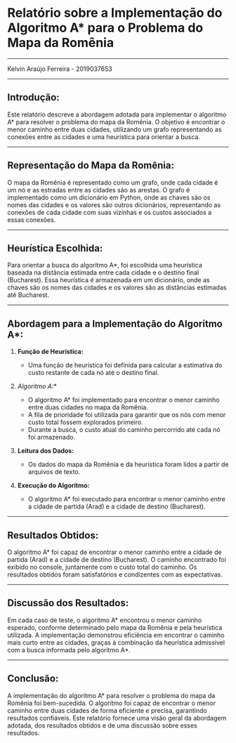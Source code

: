 # Relatório sobre a Implementação do Algoritmo A* para o Problema do Mapa da Romênia

---
Kelvin Araújo Ferreira - 2019037653

---

## Introdução:

Este relatório descreve a abordagem adotada para implementar o algoritmo A* para resolver o problema do mapa da Romênia. O objetivo é encontrar o menor caminho entre duas cidades, utilizando um grafo representando as conexões entre as cidades e uma heurística para orientar a busca.

---

## Representação do Mapa da Romênia:

O mapa da Romênia é representado como um grafo, onde cada cidade é um nó e as estradas entre as cidades são as arestas. O grafo é implementado como um dicionário em Python, onde as chaves são os nomes das cidades e os valores são outros dicionários, representando as conexões de cada cidade com suas vizinhas e os custos associados a essas conexões.

---

## Heurística Escolhida:

Para orientar a busca do algoritmo A*, foi escolhida uma heurística baseada na distância estimada entre cada cidade e o destino final (Bucharest). Essa heurística é armazenada em um dicionário, onde as chaves são os nomes das cidades e os valores são as distâncias estimadas até Bucharest.

---

## Abordagem para a Implementação do Algoritmo A*:

1. **Função de Heurística:**
   - Uma função de heurística foi definida para calcular a estimativa do custo restante de cada nó até o destino final.

2. **Algoritmo A*:**
   - O algoritmo A* foi implementado para encontrar o menor caminho entre duas cidades no mapa da Romênia.
   - A fila de prioridade foi utilizada para garantir que os nós com menor custo total fossem explorados primeiro.
   - Durante a busca, o custo atual do caminho percorrido até cada nó foi armazenado.

3. **Leitura dos Dados:**
   - Os dados do mapa da Romênia e da heurística foram lidos a partir de arquivos de texto.

4. **Execução do Algoritmo:**
   - O algoritmo A* foi executado para encontrar o menor caminho entre a cidade de partida (Arad) e a cidade de destino (Bucharest).

---

## Resultados Obtidos:

O algoritmo A* foi capaz de encontrar o menor caminho entre a cidade de partida (Arad) e a cidade de destino (Bucharest). O caminho encontrado foi exibido no console, juntamente com o custo total do caminho. Os resultados obtidos foram satisfatórios e condizentes com as expectativas.

---

## Discussão dos Resultados:

Em cada caso de teste, o algoritmo A* encontrou o menor caminho esperado, conforme determinado pelo mapa da Romênia e pela heurística utilizada. A implementação demonstrou eficiência em encontrar o caminho mais curto entre as cidades, graças à combinação da heurística admissível com a busca informada pelo algoritmo A*.

---

## Conclusão:

A implementação do algoritmo A* para resolver o problema do mapa da Romênia foi bem-sucedida. O algoritmo foi capaz de encontrar o menor caminho entre duas cidades de forma eficiente e precisa, garantindo resultados confiáveis. Este relatório fornece uma visão geral da abordagem adotada, dos resultados obtidos e de uma discussão sobre esses resultados.
